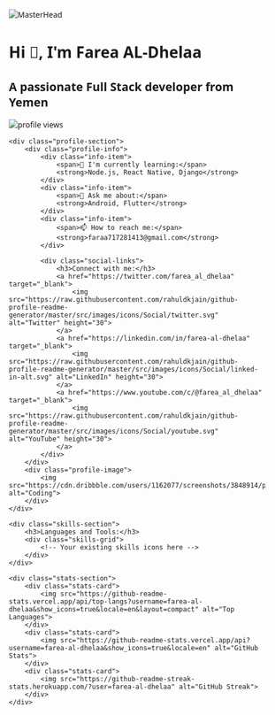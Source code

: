 <!DOCTYPE html>
<html>
<head>
<style>
.container {
    max-width: 1200px;
    margin: 0 auto;
    padding: 20px;
    font-family: 'Segoe UI', Tahoma, Geneva, Verdana, sans-serif;
}

.header {
    text-align: center;
    margin-bottom: 40px;
}

.header img {
    width: 100%;
    max-height: 300px;
    object-fit: cover;
    border-radius: 10px;
    margin-bottom: 20px;
}

.title {
    color: #2d333b;
    font-size: 2.5em;
    margin: 10px 0;
}

.subtitle {
    color: #484f58;
    font-size: 1.5em;
    margin-bottom: 30px;
}

.profile-section {
    display: flex;
    gap: 40px;
    margin-bottom: 40px;
}

.profile-info {
    flex: 1;
}

.profile-image {
    flex: 0 0 300px;
}

.profile-image img {
    width: 100%;
    border-radius: 10px;
    box-shadow: 0 4px 12px rgba(0,0,0,0.1);
}

.info-item {
    margin: 15px 0;
    display: flex;
    align-items: center;
    gap: 10px;
    color: #484f58;
}

.social-links {
    margin: 30px 0;
}

.social-links a {
    display: inline-block;
    margin-right: 15px;
    transition: transform 0.2s;
}

.social-links a:hover {
    transform: translateY(-3px);
}

.skills-section {
    margin: 40px 0;
}

.skills-grid {
    display: grid;
    grid-template-columns: repeat(auto-fill, minmax(70px, 1fr));
    gap: 20px;
    padding: 20px 0;
}

.skill-item {
    text-align: center;
    transition: transform 0.2s;
}

.skill-item:hover {
    transform: translateY(-5px);
}

.skill-item img {
    width: 40px;
    height: 40px;
}

.stats-section {
    display: grid;
    grid-template-columns: repeat(auto-fit, minmax(300px, 1fr));
    gap: 20px;
    margin: 40px 0;
}

.stats-card {
    background: white;
    border-radius: 10px;
    padding: 20px;
    box-shadow: 0 4px 12px rgba(0,0,0,0.1);
}

.stats-card img {
    width: 100%;
    height: auto;
}

h3 {
    color: #2d333b;
    border-bottom: 2px solid #0366d6;
    padding-bottom: 10px;
    margin-bottom: 20px;
}

.view-counter {
    display: inline-block;
    padding: 5px 10px;
    background: #0366d6;
    color: white;
    border-radius: 20px;
    font-size: 0.9em;
}
</style>
</head>
<body>
<div class="container">
    <div class="header">
        <img src="https://1.bp.blogspot.com/-7A4WynwLsMw/XbBpCXG8fHI/AAAAAAAAMt4/uOa1bpLskYgrwGbllhSu2SDj_Mig8SXJQCLcBGAsYHQ/s1600/2000_600px.gif" alt="MasterHead">
        <h1 class="title">Hi 👋, I'm Farea AL-Dhelaa</h1>
        <h2 class="subtitle">A passionate Full Stack developer from Yemen</h2>
        <span class="view-counter">
            <img src="https://komarev.com/ghpvc/?username=farea-al-dhelaa&label=Profile%20views&color=0e75b6&style=flat" alt="profile views">
        </span>
    </div>

    <div class="profile-section">
        <div class="profile-info">
            <div class="info-item">
                <span>🌱 I'm currently learning:</span>
                <strong>Node.js, React Native, Django</strong>
            </div>
            <div class="info-item">
                <span>💬 Ask me about:</span>
                <strong>Android, Flutter</strong>
            </div>
            <div class="info-item">
                <span>📫 How to reach me:</span>
                <strong>faraa717281413@gmail.com</strong>
            </div>

            <div class="social-links">
                <h3>Connect with me:</h3>
                <a href="https://twitter.com/farea_al_dhelaa" target="_blank">
                    <img src="https://raw.githubusercontent.com/rahuldkjain/github-profile-readme-generator/master/src/images/icons/Social/twitter.svg" alt="Twitter" height="30">
                </a>
                <a href="https://linkedin.com/in/farea-al-dhelaa" target="_blank">
                    <img src="https://raw.githubusercontent.com/rahuldkjain/github-profile-readme-generator/master/src/images/icons/Social/linked-in-alt.svg" alt="LinkedIn" height="30">
                </a>
                <a href="https://www.youtube.com/c/@farea_al_dhelaa" target="_blank">
                    <img src="https://raw.githubusercontent.com/rahuldkjain/github-profile-readme-generator/master/src/images/icons/Social/youtube.svg" alt="YouTube" height="30">
                </a>
            </div>
        </div>
        <div class="profile-image">
            <img src="https://cdn.dribbble.com/users/1162077/screenshots/3848914/programmer.gif" alt="Coding">
        </div>
    </div>

    <div class="skills-section">
        <h3>Languages and Tools:</h3>
        <div class="skills-grid">
            <!-- Your existing skills icons here -->
        </div>
    </div>

    <div class="stats-section">
        <div class="stats-card">
            <img src="https://github-readme-stats.vercel.app/api/top-langs?username=farea-al-dhelaa&show_icons=true&locale=en&layout=compact" alt="Top Languages">
        </div>
        <div class="stats-card">
            <img src="https://github-readme-stats.vercel.app/api?username=farea-al-dhelaa&show_icons=true&locale=en" alt="GitHub Stats">
        </div>
        <div class="stats-card">
            <img src="https://github-readme-streak-stats.herokuapp.com/?user=farea-al-dhelaa" alt="GitHub Streak">
        </div>
    </div>
</div>
</body>
</html>
